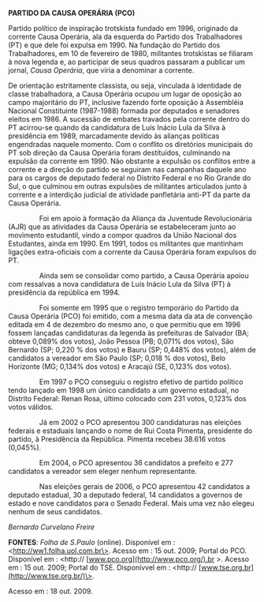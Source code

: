 **PARTIDO DA CAUSA OPERÁRIA (PCO)**

Partido político de inspiração trotskista fundado em
1996, originado da corrente Causa Operária, ala da esquerda do Partido
dos Trabalhadores (PT) e que dele foi expulsa em 1990. Na fundação do
Partido dos Trabalhadores, em 10 de fevereiro de 1980, militantes
trotskistas se filiaram à nova legenda e, ao participar de seus quadros
passaram a publicar um jornal, *Causa Operária*, que viria a denominar a
corrente.

De orientação estritamente classista, ou seja, vinculada
à identidade de classe trabalhadora, a Causa Operária ocupou um lugar de
oposição ao campo majoritário do PT, inclusive fazendo forte oposição à
Assembléia Nacional Constituinte (1987-1988) formada por deputados e
senadores eleitos em 1986. A sucessão de embates travados pela corrente
dentro do PT acirrou-se quando da candidatura de Luís Inácio Lula da
Silva à presidência em 1989, marcadamente devido às alianças políticas
engendradas naquele momento. Com o conflito os diretórios municipais do
PT sob direção da Causa Operária foram destituídos, culminando na
expulsão da corrente em 1990. Não obstante a expulsão os conflitos entre
a corrente e a direção do partido se seguiram nas campanhas daquele ano
para os cargos de deputado federal no Distrito Federal e no Rio Grande
do Sul, o que culminou em outras expulsões de militantes articulados
junto à corrente e a interdição judicial de atividade panfletária
anti-PT da parte da Causa Operária.

                Foi em apoio à formação da Aliança da Juventude
Revolucionária (AJR) que as atividades da Causa Operária se
estabeleceram junto ao movimento estudantil, vindo a compor quadros da
União Nacional dos Estudantes, ainda em 1990. Em 1991, todos os
militantes que mantinham ligações extra-oficiais com a corrente da Causa
Operária foram expulsos do PT.

                Ainda sem se consolidar como partido, a Causa Operária
apoiou com ressalvas a nova candidatura de Luís Inácio Lula da Silva
(PT) à presidência da república em 1994.

                Foi somente em 1995 que o registro temporário do Partido
da Causa Operária (PCO) foi emitido, com a mesma data da ata de
convenção editada em 4 de dezembro do mesmo ano, o que permitiu que em
1996 fossem lançadas candidaturas da legenda às prefeituras de Salvador
(BA; obteve 0,089% dos votos), João Pessoa (PB; 0,071% dos votos), São
Bernardo (SP; 0,220 % dos votos) e Bauru (SP; 0,448% dos votos), além de
candidatos a vereador em São Paulo (SP; 0,018 % dos votos), Belo
Horizonte (MG; 0,134% dos votos) e Aracajú (SE, 0,123% dos votos).

                Em 1997 o PCO conseguiu o registro efetivo de partido
político tendo lançado em 1998 um único candidato a um governo estadual,
no Distrito Federal: Renan Rosa, último colocado com 231 votos, 0,123%
dos votos válidos.

                Já em 2002 o PCO apresentou 300 candidaturas nas
eleições federais e estaduais lançando o nome de Rui Costa Pimenta,
presidente do partido, à Presidência da República. Pimenta recebeu
38.616 votos (0,045%).  

                Em 2004, o PCO apresentou 36 candidatos a prefeito e 277
candidatos a vereador sem eleger nenhum representante.

                Nas eleições gerais de 2006, o PCO apresentou 42
candidatos a deputado estadual, 30 a deputado federal, 14 candidatos a
governos de estado e nove candidatos para o Senado Federal. Mais uma vez
não elegeu nenhum de seus candidatos.

*Bernardo Curvelano Freire*

**FONTES**: *Folha de S.Paulo* (online). Disponível em :
\<http://ww1.folha.uol.com.br\>. Acesso em : 15 out. 2009; Portal do
PCO. Disponível em : \<http:// [www.pco.org](http://www.pco.org/).br \>.
Acesso em : 15 out. 2009; Portal do TSE. Disponívvel em : \<http://
[www.tse.org.br](http://www.tse.org.br/)\>.

Acesso em : 18 out. 2009.



